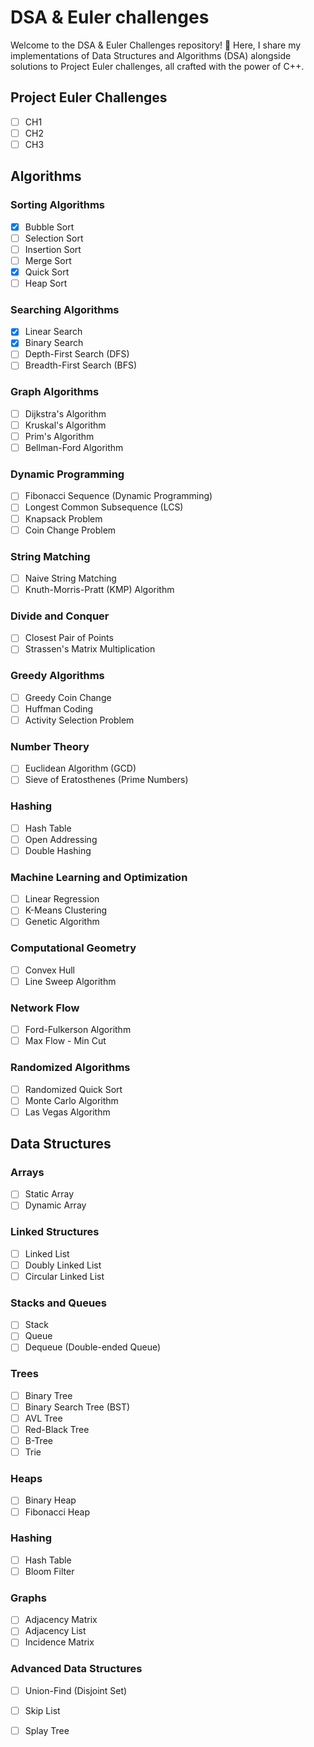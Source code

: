 # DSA & Euler challenges

Welcome to the DSA & Euler Challenges repository! 🚀 Here, I share my implementations of Data Structures and Algorithms (DSA) alongside solutions to Project Euler challenges, all crafted with the power of C++. 

## Project Euler Challenges
- [ ] CH1
- [ ] CH2
- [ ] CH3

## Algorithms

### Sorting Algorithms

- [X] Bubble Sort
- [ ] Selection Sort
- [ ] Insertion Sort
- [ ] Merge Sort
- [X] Quick Sort
- [ ] Heap Sort

### Searching Algorithms

- [X] Linear Search
- [X] Binary Search
- [ ] Depth-First Search (DFS)
- [ ] Breadth-First Search (BFS)

### Graph Algorithms

- [ ] Dijkstra's Algorithm
- [ ] Kruskal's Algorithm
- [ ] Prim's Algorithm
- [ ] Bellman-Ford Algorithm

### Dynamic Programming

- [ ] Fibonacci Sequence (Dynamic Programming)
- [ ] Longest Common Subsequence (LCS)
- [ ] Knapsack Problem
- [ ] Coin Change Problem

### String Matching

- [ ] Naive String Matching
- [ ] Knuth-Morris-Pratt (KMP) Algorithm

### Divide and Conquer

- [ ] Closest Pair of Points
- [ ] Strassen's Matrix Multiplication

### Greedy Algorithms

- [ ] Greedy Coin Change
- [ ] Huffman Coding
- [ ] Activity Selection Problem

### Number Theory

- [ ] Euclidean Algorithm (GCD)
- [ ] Sieve of Eratosthenes (Prime Numbers)

### Hashing

- [ ] Hash Table
- [ ] Open Addressing
- [ ] Double Hashing

### Machine Learning and Optimization

- [ ] Linear Regression
- [ ] K-Means Clustering
- [ ] Genetic Algorithm

### Computational Geometry

- [ ] Convex Hull
- [ ] Line Sweep Algorithm

### Network Flow

- [ ] Ford-Fulkerson Algorithm
- [ ] Max Flow - Min Cut

### Randomized Algorithms

- [ ] Randomized Quick Sort
- [ ] Monte Carlo Algorithm
- [ ] Las Vegas Algorithm

## Data Structures

### Arrays

- [ ] Static Array
- [ ] Dynamic Array

### Linked Structures

- [ ] Linked List
- [ ] Doubly Linked List
- [ ] Circular Linked List

### Stacks and Queues

- [ ] Stack
- [ ] Queue
- [ ] Dequeue (Double-ended Queue)

### Trees

- [ ] Binary Tree
- [ ] Binary Search Tree (BST)
- [ ] AVL Tree
- [ ] Red-Black Tree
- [ ] B-Tree
- [ ] Trie

### Heaps

- [ ] Binary Heap
- [ ] Fibonacci Heap

### Hashing

- [ ] Hash Table
- [ ] Bloom Filter

### Graphs

- [ ] Adjacency Matrix
- [ ] Adjacency List
- [ ] Incidence Matrix

### Advanced Data Structures

- [ ] Union-Find (Disjoint Set)
- [ ] Skip List
- [ ] Splay Tree

